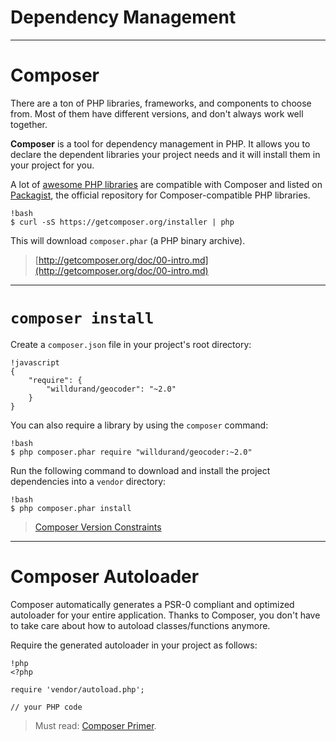 # Dependency Management

---

# Composer

There are a ton of PHP libraries, frameworks, and components to choose from.
Most of them have different versions, and don't always work well together.

**Composer** is a tool for dependency management in PHP. It allows you to declare
the dependent libraries your project needs and it will install them in your
project for you.

A lot of [awesome PHP libraries](https://github.com/ziadoz/awesome-php) are
compatible with Composer and listed on [Packagist](http://packagist.org/), the
official repository for Composer-compatible PHP libraries.

    !bash
    $ curl -sS https://getcomposer.org/installer | php

This will download `composer.phar` (a PHP binary archive).

> [http://getcomposer.org/doc/00-intro.md](http://getcomposer.org/doc/00-intro.md)

---

# `composer install`

Create a `composer.json` file in your project's root directory:

    !javascript
    {
        "require": {
            "willdurand/geocoder": "~2.0"
        }
    }

You can also require a library by using the `composer` command:

    !bash
    $ php composer.phar require "willdurand/geocoder:~2.0"

Run the following command to download and install the project dependencies into
a `vendor` directory:

    !bash
    $ php composer.phar install

> [Composer Version
Constraints](https://igor.io/2013/01/07/composer-versioning.html)

---

# Composer Autoloader

Composer automatically generates a PSR-0 compliant and optimized autoloader for
your entire application. Thanks to Composer, you don't have to take care about
how to autoload classes/functions anymore.

Require the generated autoloader in your project as follows:

    !php
    <?php

    require 'vendor/autoload.php';

    // your PHP code

> Must read: [Composer Primer](http://daylerees.com/composer-primer).
